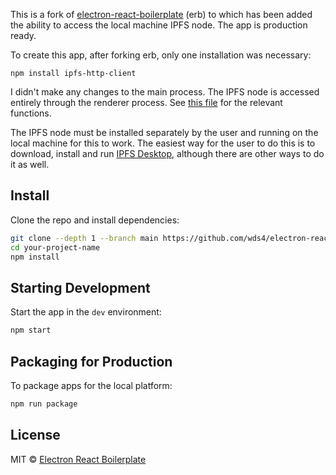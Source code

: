 This is a fork of [electron-react-boilerplate](https://github.com/electron-react-boilerplate/electron-react-boilerplate) (erb) to which has been added the ability to access the local machine IPFS node. The app is production ready.

To create this app, after forking erb, only one installation was necessary:
```
npm install ipfs-http-client
```
I didn't make any changes to the main process. The IPFS node is accessed entirely through the renderer process. See [this file](https://github.com/wds4/electron-react-boilerplate-ipfs/blob/main/src/renderer/pages/lib/ipfs/ipfsHttpClient.ts) for the relevant functions.

The IPFS node must be installed separately by the user and running on the local machine for this to work. The easiest way for the user to do this is to download, install and run [IPFS Desktop](https://docs.ipfs.tech/install/ipfs-desktop/), although there are other ways to do it as well.

## Install

Clone the repo and install dependencies:

```bash
git clone --depth 1 --branch main https://github.com/wds4/electron-react-boilerplate-ipfs.git your-project-name
cd your-project-name
npm install
```

## Starting Development

Start the app in the `dev` environment:

```bash
npm start
```

## Packaging for Production

To package apps for the local platform:

```bash
npm run package
```

## License

MIT © [Electron React Boilerplate](https://github.com/electron-react-boilerplate)
